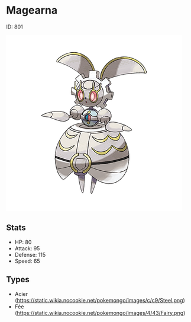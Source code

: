 # Magearna


ID: 801

![](https://raw.githubusercontent.com/PokeAPI/sprites/master/sprites/pokemon/other/official-artwork/801.png "Magearna")

## Stats


 - HP: 80
 - Attack: 95
 - Defense: 115
 - Speed: 65

## Types


 - Acier (https://static.wikia.nocookie.net/pokemongo/images/c/c9/Steel.png)
 - Fée (https://static.wikia.nocookie.net/pokemongo/images/4/43/Fairy.png)
